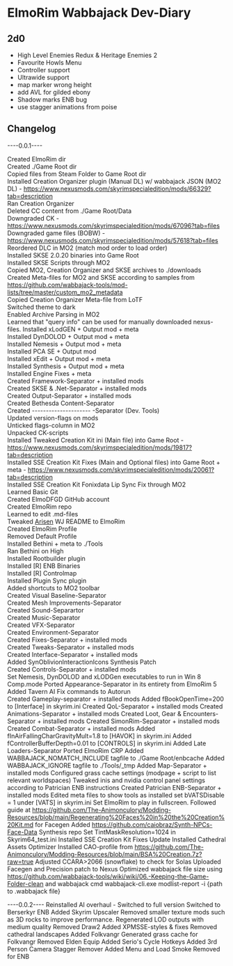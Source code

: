 # ElmoRim Wabbajack Dev-Diary
## 2d0

* High Level Enemies Redux & Heritage Enemies 2
* Favourite Howls Menu  
* Controller support
* Ultrawide support
* map marker wrong height
* add AVL for gilded ebony
* Shadow marks ENB bug
* use stagger animations from poise

## Changelog

----0.0.1----

Created ElmoRim dir  
Created ./Game Root dir  
Copied files from Steam Folder to Game Root dir  
Installed Creation Organizer plugin (Manual DL) w/ wabbajack JSON (MO2 DL) - https://www.nexusmods.com/skyrimspecialedition/mods/66329?tab=description  
Ran Creation Organizer  
Deleted CC content from ./Game Root/Data  
Downgraded CK - https://www.nexusmods.com/skyrimspecialedition/mods/67096?tab=files  
Downgraded game files (BOBW) - https://www.nexusmods.com/skyrimspecialedition/mods/57618?tab=files  
Reordered DLC in MO2 (match mod order to load order)  
Installed SKSE 2.0.20 binaries into Game Root  
Installed SKSE Scripts through MO2  
Copied MO2, Creation Organizer and SKSE archives to ./downloads  
Created Meta-files for MO2 and SKSE according to samples from https://github.com/wabbajack-tools/mod-lists/tree/master/custom_mo2_metadata  
Copied Creation Organizer Meta-file from LoTF  
Switched theme to dark  
Enabled Archive Parsing in MO2  
Learned that "query info" can be used for manually downloaded nexus-files. 
Installed xLodGEN + Output mod + meta  
Installed DynDOLOD + Output mod + meta  
Installed Nemesis + Output mod + meta  
Installed PCA SE + Output mod  
Installed xEdit + Output mod + meta  
Installed Synthesis + Output mod + meta  
Installed Engine Fixes + meta  
Created Framework-Separator + installed mods  
Created SKSE & .Net-Separator + installed mods  
Created Output-Separator + installed mods  
Created Bethesda Content-Separator  
Created --------------------- -Separator (Dev. Tools)  
Updated version-flags on mods  
Unticked flags-column in MO2  
Unpacked CK-scripts  
Installed Tweaked Creation Kit ini (Main file) into Game Root - https://www.nexusmods.com/skyrimspecialedition/mods/19817?tab=description  
Installed SSE Creation Kit Fixes (Main and Optional files) into Game Root + meta - https://www.nexusmods.com/skyrimspecialedition/mods/20061?tab=description  
Installed SSE Creation Kit Fonixdata Lip Sync Fix through MO2  
Learned Basic Git  
Created ElmoDFGD GitHub account  
Created ElmoRim repo  
Learned to edit .md-files  
Tweaked [Arisen](https://github.com/aljoxo/Arisen) WJ README to ElmoRim  
Created ElmoRim Profile  
Removed Default Profile  
Installed Bethini + meta to ./Tools  
Ran Bethini on High  
Installed Rootbuilder plugin  
Installed [R] ENB Binaries  
Installed [R] Controlmap  
Installed Plugin Sync plugin  
Added shortcuts to MO2 toolbar  
Created Visual Baseline-Separator  
Created Mesh Improvements-Separator  
Created Sound-Separartor  
Created Music-Separator    
Created VFX-Separator  
Created Environment-Separator  
Created Fixes-Separator + installed mods  
Created Tweaks-Separator + installed mods  
Created Interface-Separator + installed mods  
Added SynOblivionInteractionIcons Synthesis Patch  
Created Controls-Separator + installed mods  
Set Nemesis, DynDOLOD and xLODGen executables to run in Win 8 Comp.mode
Ported Appearance-Separator in its entirety from ElmoRim 5  
Added Tavern AI Fix commands to Autorun  
Created Gameplay-separator + installed mods
Added fBookOpenTime=200 to [Interface] in skyrim.ini
Created QoL-Separator + installed mods
Created Animations-Separator + installed mods
Created Loot, Gear & Encounters-Separator + installed mods
Created SimonRim-Separator + installed mods
Created Combat-Separator + installed mods
Added fInAirFallingCharGravityMult=1.8 to [HAVOK] in skyrim.ini
Added fControllerBufferDepth=0.01 to [CONTROLS] in skyrim.ini
Added Late Loaders-Separator
Ported ElmoRim CRP
Added WABBAJACK_NOMATCH_INCLUDE tagfile to ./Game Root/enbcache
Added WABBAJACK_IGNORE tagfile to ./Tools/_tmp
Added Map-Separator + installed mods
Configured grass cache settings (modpage + script to list relevant worldspaces)
Tweaked inis and nvidia control panel settings according to Patrician ENB instructions
Created Patrician ENB-Separator + installed mods
Edited meta files to show tools as installed
set bVATSDisable = 1 under [VATS] in skyrim.ini
Set ElmoRim to play in fullscreen.
Followed guide at https://github.com/The-Animonculory/Modding-Resources/blob/main/Regenerating%20Faces%20in%20the%20Creation%20Kit.md for Facegen
Added https://github.com/caiobraz/Synth-NPCs-Face-Data Synthesis repo
Set TintMaskResolution=1024 in Skyrim64_test.ini
Installed SSE Creation Kit Fixes Update
Installed Cathedral Assets Optimizer
Installed CAO-profile from https://github.com/The-Animonculory/Modding-Resources/blob/main/BSA%20Creation.7z?raw=true
Adjusted CCARA>2066 (snowflake) to check for Solas
Uploaded Facegen and Precision patch to Nexus
Optimized wabbajack file size using https://github.com/wabbajack-tools/wiki/wiki/06.-Keeping-the-Game-Folder-clean and wabbajack cmd wabbajack-cli.exe modlist-report -i {path to .wabbajack file}

----0.0.2----
Reinstalled AI overhaul - Switched to full version
Switched to Berserkyr ENB
Added Skyrim Upscaler
Removed smaller texture mods such as 3D rocks to improve performance.
Regenerated LOD outputs with medium quality
Removed Draw2
Added XPMSSE-styles & fixes
Removed cathedral landscapes
Added Folkvangr
Generated grass cache for Folkvangr
Removed Elden Equip
Added Serio's Cycle Hotkeys
Added 3rd Person Camera Stagger Remover
Added Menu and Load Smoke Removed for ENB